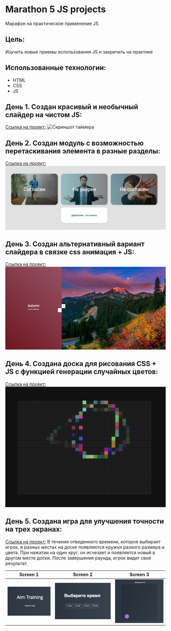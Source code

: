 # Marathon 5 JS projects

Марафон на практическое применение JS

## Цель: 

Изучить новые приемы использования JS и закрепить на практике

## Использованныe технологии:
* HTML
* CSS
* JS

## День 1. Создан красивый и необычный слайдер на чистом JS:
[Ссылка на проект:](https://codepen.io/VladimirAlbrekht/pen/qBLNpBe)
![Скриншот таймера](./DayOneSlider/images/screenshot.png) 

## День 2. Создан модуль с возможностью перетаскивания элемента в разные разделы:
[Ссылка на проект:](https://codepen.io/VladimirAlbrekht/pen/YzdWMjN)
![Скриншот таймера](./dragAndDrop/images/screenshot-2.png) 

## День 3. Создан альтернативный вариант слайдера в связке css анимация + JS:
[Ссылка на проект:](https://codepen.io/VladimirAlbrekht/pen/dywpOdZ)
![Скриншот таймера](./DayThreeSlider/images/screenshot-3.png) 

## День 4. Создана доска для рисования CSS + JS c функцией генерации случайных цветов:
[Ссылка на проект:](https://codepen.io/VladimirAlbrekht/pen/BavLdwZ)
![Скриншот таймера](./DayFourBoard/images/screenshot-4.png) 

## День 5. Создана игра для улучшения точности на трех экранах:
[Ссылка на проект:](https://codepen.io/VladimirAlbrekht/pen/qBLqKKq)
В течение отведенного времени, которое выбирает игрок, в разных местах на доске появляются кружки разного размера и цвета. При нажатии на один круг, он исчезает и появляется новый в другом месте доски. После завершения раунда, игрок видит свой результат.

| Screen 1 | Screen 2 | Screen 3 |
|------------|------------|------------|
| ![Скриншот таймера](./DayFiveGame/images/screenshot-1.png) | ![Скриншот таймера](./DayFiveGame/images/screenshot-2.png) | ![Скриншот таймера](./DayFiveGame/images/screenshot-3.png) |




